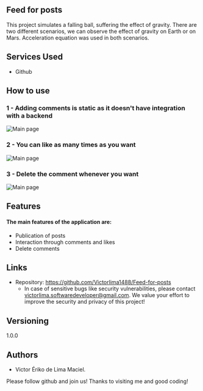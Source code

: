 ## Feed for posts
This project simulates a falling ball, suffering the effect of gravity. There are two different scenarios, we can observe the effect of gravity on Earth or on Mars. Acceleration equation was used in both scenarios.

## Services Used
* Github
  
## How to use

### 1 - Adding comments is static as it doesn't have integration with a backend
![Main page](./Readme%20Images/Main%20page.png)
### 2 - You can like as many times as you want
![Main page](./Readme%20Images/Like.png)
### 3 - Delete the comment whenever you want
![Main page](./Readme%20Images/Delete%20Comment.png)

## Features
#### The main features of the application are:
* Publication of posts
* Interaction through comments and likes
* Delete comments
## Links
* Repository: https://github.com/Victorlima1488/Feed-for-posts
  * In case of sensitive bugs like security vulnerabilities, please contact victorlima.softwaredeveloper@gmail.com. We value your effort     to improve the security and privacy of this project!
## Versioning
1.0.0
## Authors
* Victor Ériko de Lima Maciel.

Please follow github and join us! Thanks to visiting me and good coding!


